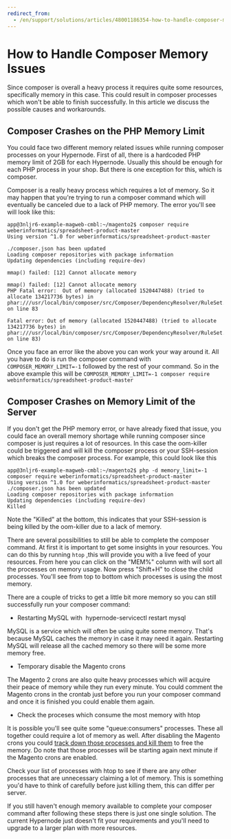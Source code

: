 ```yaml
---
redirect_from:
  - /en/support/solutions/articles/48001186354-how-to-handle-composer-memory-issues/
---
```


<!-- source: https://support.hypernode.com/en/support/solutions/articles/48001186354-how-to-handle-composer-memory-issues/ -->

# How to Handle Composer Memory Issues

Since composer is overall a heavy process it requires quite some resources, specifically memory in this case. This could result in composer processes which won't be able to finish successfully. In this article we discuss the possible causes and workarounds.

## Composer Crashes on the PHP Memory Limit

You could face two different memory related issues while running composer processes on your Hypernode. First of all, there is a hardcoded PHP memory limit of 2GB for each Hypernode. Usually this should be enough for each PHP process in your shop. But there is one exception for this, which is composer.

Composer is a really heavy process which requires a lot of memory. So it may happen that you're trying to run a composer command which will eventually be canceled due to a lack of PHP memory. The error you'll see will look like this:

```nginx
app@3nljr6-example-magweb-cmbl:~/magento2$ composer require weberinformatics/spreadsheet-product-master
Using version ^1.0 for weberinformatics/spreadsheet-product-master

./composer.json has been updated
Loading composer repositories with package information
Updating dependencies (including require-dev)

mmap() failed: [12] Cannot allocate memory

mmap() failed: [12] Cannot allocate memory
PHP Fatal error:  Out of memory (allocated 1520447488) (tried to allocate 134217736 bytes) in phar:///usr/local/bin/composer/src/Composer/DependencyResolver/RuleSet.php on line 83

Fatal error: Out of memory (allocated 1520447488) (tried to allocate 134217736 bytes) in phar:///usr/local/bin/composer/src/Composer/DependencyResolver/RuleSet.php on line 83)
```

Once you face an error like the above you can work your way around it. All you have to do is run the composer command with `COMPOSER_MEMORY_LIMIT=-1` followed by the rest of your command. So in the above example this will be `COMPOSER_MEMORY_LIMIT=-1 composer require webinformatics/spreadsheet-product-master`

## Composer Crashes on Memory Limit of the Server

If you don't get the PHP memory error, or have already fixed that issue, you could face an overall memory shortage while running composer since composer is just requires a lot of resources. In this case the oom-killer could be triggered and will kill the composer process or your SSH-session which breaks the composer process. For example, this could look like this

```nginx
app@3nljr6-example-magweb-cmbl:~/magento2$ php -d memory_limit=-1 composer require weberinformatics/spreadsheet-product-master
Using version ^1.0 for weberinformatics/spreadsheet-product-master
./composer.json has been updated
Loading composer repositories with package information
Updating dependencies (including require-dev)
Killed
```

Note the "Killed" at the bottom, this indicates that your SSH-session is being killed by the oom-killer due to a lack of memory.

There are several possibilities to still be able to complete the composer command. At first it is important to get some insights in your resources. You can do this by running `htop` ,this will provide you with a live feed of your resources. From here you can click on the "MEM%" column with will sort all the processes on memory usage. Now press "Shift+H" to close the child processes. You'll see from top to bottom which processes is using the most memory.

There are a couple of tricks to get a little bit more memory so you can still successfully run your composer command:

- Restarting MySQL with  hypernode-servicectl restart mysql

MySQL is a service which will often be using quite some memory. That's because MySQL caches the memory in case it may need it again. Restarting MySQL will release all the cached memory so there will be some more memory free.

- Temporary disable the Magento crons

The Magento 2 crons are also quite heavy processes which will acquire their peace of memory while they run every minute. You could comment the Magento crons in the crontab just before you run your composer command and once it is finished you could enable them again.

- Check the proceses which consume the most memory with htop

It is possible you'll see quite some "queue:consumers" processes. These all together could require a lot of memory as well. After disabling the Magento crons you could [track down those processes and kill them](https://support.hypernode.com/en/troubleshooting/performance/how-to-identify-and-stop-long-running-processes#Long-Running-SSH-Process) to free the memory. Do note that those processes will be starting again next minute if the Magento crons are enabled.

Check your list of processes with htop to see if there are any other processes that are unnecessary claiming a lot of memory. This is something you'd have to think of carefully before just killing them, this can differ per server.

If you still haven't enough memory available to complete your composer command after following these steps there is just one single solution. The current Hypernode just doesn't fit your requirements and you'll need to upgrade to a larger plan with more resources.
